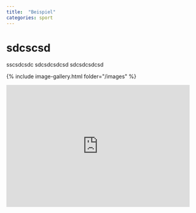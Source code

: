 ```yaml
---
title:  "Beispiel"
categories: sport
---
```

# sdcscsd
sscsdcsdc
sdcsdcsdcsd
sdcsdcsdcsd

{% include image-gallery.html folder="/images" %}

<iframe width="480" height="320" frameborder="0" src="https://cloud.upfing.de/photo/embed/embed.html?album=album_5075626c69632f757066696e67&openps=1&autoplay=1&lightbox=1" photostation></iframe>
